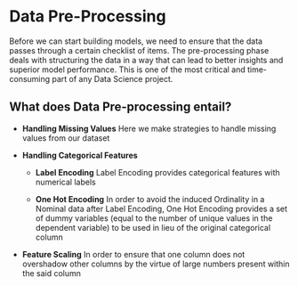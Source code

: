 # Data Pre-Processing

Before we can start building models, we need to ensure that the data passes through a certain checklist of items. The pre-processing phase deals with structuring the data in a way that can lead to better insights and superior model performance. This is one of the most critical and time-consuming part of any Data Science project.

## What does Data Pre-processing entail?

* **Handling Missing Values**
Here we make strategies to handle missing values from our dataset

* **Handling Categorical Features**
  * **Label Encoding**
  Label Encoding provides categorical features with numerical labels
  
  * **One Hot Encoding**
  In order to avoid the induced Ordinality in a Nominal data after Label Encoding, One Hot Encoding provides a set of dummy variables (equal to the number of unique values in the dependent variable) to be used in lieu of the original categorical column

* **Feature Scaling**
In order to ensure that one column does not overshadow other columns by the virtue of large numbers present within the said column
